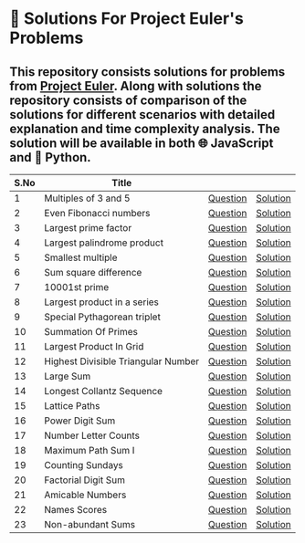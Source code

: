 # 🧪 Solutions For Project Euler's Problems
## This repository consists solutions for problems from [Project Euler](https://projecteuler.net/). Along with solutions the repository consists of comparison of the solutions for different scenarios with detailed explanation and time complexity analysis. The solution will be available in both 🌐 JavaScript and 🐍 Python.

|  S.No |         Title                    |          |          |
|---|-----------------------------|----------|----------|
| 1 | Multiples of 3 and 5        | [Question](https://www.hackerrank.com/contests/projecteuler/challenges/euler001/problem) | [Solution](Multiples_Of_3_Or_5/README.md) |
| 2 | Even Fibonacci numbers      | [Question](https://www.hackerrank.com/contests/projecteuler/challenges/euler002/problem) | [Solution](Even_Fibonacci_Numbers/README.md) |
| 3 | Largest prime factor        | [Question](https://www.hackerrank.com/contests/projecteuler/challenges/euler003/problem) | [Solution](Largest_Prime_Factor/README.MD) |
| 4 | Largest palindrome product  | [Question](https://www.hackerrank.com/contests/projecteuler/challenges/euler004/problem) | [Solution](Largest_Palindrome_Product/README.md) |
| 5 | Smallest multiple           | [Question](https://www.hackerrank.com/contests/projecteuler/challenges/euler005/problem) | [Solution](Smallest_Multiple/README.md) |
| 6 | Sum square difference       | [Question](https://www.hackerrank.com/contests/projecteuler/challenges/euler006/problem) | [Solution](Sum_Square_Difference/README.md) |
| 7 | 10001st prime               | [Question](https://www.hackerrank.com/contests/projecteuler/challenges/euler007/problem) | [Solution](Nth_Prime_Number/README.md) |
| 8 | Largest product in a series | [Question](https://www.hackerrank.com/contests/projecteuler/challenges/euler008/problem) | [Solution](Largest_Product_In_Series/README.md) |
| 9 | Special Pythagorean triplet | [Question](https://www.hackerrank.com/contests/projecteuler/challenges/euler009/problem) | [Solution](Specilal_Pythagorean_Triplet/README.md) |
| 10 | Summation Of Primes | [Question](https://www.hackerrank.com/contests/projecteuler/challenges/euler010/problem) | [Solution](Summation_Of_Primes/README.md) |
| 11 | Largest Product In Grid | [Question](https://www.hackerrank.com/contests/projecteuler/challenges/euler011/problem) | [Solution](Largest_Product_Grid/README.md) |
| 12 | Highest Divisible Triangular Number | [Question](https://www.hackerrank.com/contests/projecteuler/challenges/euler012/problem) | [Solution](Highly_divisible_triangular_number/README.md) |
| 13 | Large Sum | [Question](https://www.hackerrank.com/contests/projecteuler/challenges/euler013/problem) | [Solution](Large_Sum/README.md) |
| 14 | Longest Collantz Sequence | [Question](https://www.hackerrank.com/contests/projecteuler/challenges/euler014/problem) | [Solution](Longest_Collatz_sequence/README.md) |
| 15 | Lattice Paths | [Question](https://www.hackerrank.com/contests/projecteuler/challenges/euler015/problem) | [Solution](Lattice_Paths/README.md) |
| 16 | Power Digit Sum | [Question](https://www.hackerrank.com/contests/projecteuler/challenges/euler016/problem) | [Solution](Power_digit_sum/README.md) |
| 17 | Number Letter Counts | [Question](https://www.hackerrank.com/contests/projecteuler/challenges/euler017/problem) | [Solution](Number_Letter_Counts/README.md) |
| 18 | Maximum Path Sum I | [Question](https://www.hackerrank.com/contests/projecteuler/challenges/euler018/problem) | [Solution](Maximum_Path_Sum_I/README.md) |
| 19 | Counting Sundays | [Question](https://www.hackerrank.com/contests/projecteuler/challenges/euler019/problem) | [Solution](Counting_Sundays/README.md) |
| 20 | Factorial Digit Sum | [Question](https://www.hackerrank.com/contests/projecteuler/challenges/euler020/problem) | [Solution](Factorial_Digit_Sum/README.md) |
| 21 | Amicable Numbers | [Question](https://www.hackerrank.com/contests/projecteuler/challenges/euler021/problem) | [Solution](Amicable_Numbers/README.md) |
| 22 | Names Scores | [Question](https://www.hackerrank.com/contests/projecteuler/challenges/euler022/problem) | [Solution](Names_Scores/README.md) |
| 23 | Non-abundant Sums | [Question](https://www.hackerrank.com/contests/projecteuler/challenges/euler023/problem) | [Solution](Non_Abundant_Sums/README.md) |